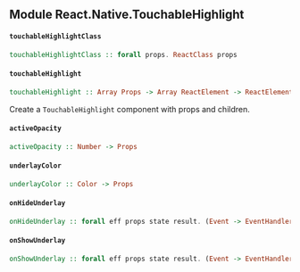 ## Module React.Native.TouchableHighlight

#### `touchableHighlightClass`

``` purescript
touchableHighlightClass :: forall props. ReactClass props
```

#### `touchableHighlight`

``` purescript
touchableHighlight :: Array Props -> Array ReactElement -> ReactElement
```

Create a `TouchableHighlight` component with props and children.

#### `activeOpacity`

``` purescript
activeOpacity :: Number -> Props
```

#### `underlayColor`

``` purescript
underlayColor :: Color -> Props
```

#### `onHideUnderlay`

``` purescript
onHideUnderlay :: forall eff props state result. (Event -> EventHandlerContext eff props state result) -> Props
```

#### `onShowUnderlay`

``` purescript
onShowUnderlay :: forall eff props state result. (Event -> EventHandlerContext eff props state result) -> Props
```


